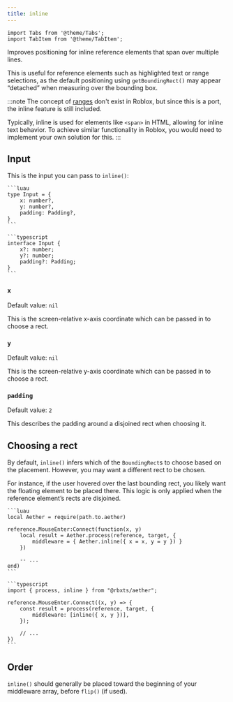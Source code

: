 ```yaml
---
title: inline
---
```


```mdx-code-block
import Tabs from '@theme/Tabs';
import TabItem from '@theme/TabItem';
```

Improves positioning for inline reference elements that span over multiple lines.

This is useful for reference elements such as highlighted text or range selections, as the default positioning using `getBoundingRect()` may appear “detached” when measuring over the bounding box.

:::note
The concept of [ranges](https://developer.mozilla.org/en-US/docs/Web/API/Range) don't exist in Roblox, but since this is a port, the inline feature is still included.

Typically, inline is used for elements like `<span>` in HTML, allowing for inline text behavior. To achieve similar functionality in Roblox, you would need to implement your own solution for this.
:::

## Input

This is the input you can pass to `inline()`:

<Tabs groupId="package-manager">
  <TabItem value="wally" label="luau" default>

    ```luau
    type Input = {
        x: number?,
        y: number?,
        padding: Padding?,
    }
    ```

  </TabItem>

  <TabItem value="roblox-ts" label="roblox-ts">

    ```typescript
    interface Input {
        x?: number;
        y?: number;
        padding?: Padding;
    }
    ```

  </TabItem>
</Tabs>

### `x`

Default value: `nil`

This is the screen-relative x-axis coordinate which can be passed in to choose a rect.

### `y`

Default value: `nil`

This is the screen-relative y-axis coordinate which can be passed in to choose a rect.

### `padding`

Default value: `2`

This describes the padding around a disjoined rect when choosing it.

## Choosing a rect

By default, `inline()` infers which of the `BoundingRect`s to choose based on the placement. However, you may want a different rect to be chosen.

For instance, if the user hovered over the last bounding rect, you likely want the floating element to be placed there. This logic is only applied when the reference element’s rects are disjoined.

<Tabs groupId="package-manager">
  <TabItem value="wally" label="luau" default>

    ```luau
    local Aether = require(path.to.aether)

    reference.MouseEnter:Connect(function(x, y)
        local result = Aether.process(reference, target, {
            middleware = { Aether.inline({ x = x, y = y }) }
        })

        -- ...
    end)
    ```

  </TabItem>

  <TabItem value="roblox-ts" label="roblox-ts">

    ```typescript
    import { process, inline } from "@rbxts/aether";

    reference.MouseEnter.Connect((x, y) => {
        const result = process(reference, target, {
            middleware: [inline({ x, y })],
        });

        // ...
    })
    ```

  </TabItem>
</Tabs>

## Order

`inline()` should generally be placed toward the beginning of your middleware array, before `flip()` (if used).
